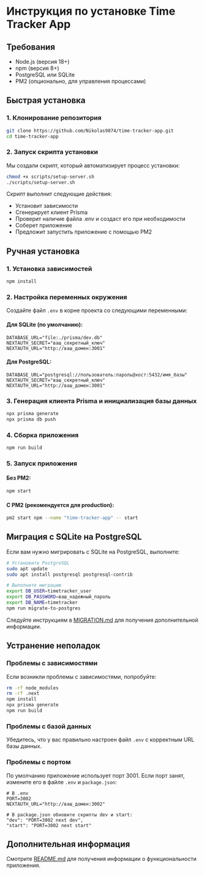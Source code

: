 # Инструкция по установке Time Tracker App

## Требования
- Node.js (версия 18+)
- npm (версия 8+)
- PostgreSQL или SQLite
- PM2 (опционально, для управления процессами)

## Быстрая установка

### 1. Клонирование репозитория
```bash
git clone https://github.com/Nikolas9874/time-tracker-app.git
cd time-tracker-app
```

### 2. Запуск скрипта установки
Мы создали скрипт, который автоматизирует процесс установки:
```bash
chmod +x scripts/setup-server.sh
./scripts/setup-server.sh
```

Скрипт выполнит следующие действия:
- Установит зависимости
- Сгенерирует клиент Prisma
- Проверит наличие файла .env и создаст его при необходимости
- Соберет приложение
- Предложит запустить приложение с помощью PM2

## Ручная установка

### 1. Установка зависимостей
```bash
npm install
```

### 2. Настройка переменных окружения
Создайте файл `.env` в корне проекта со следующими переменными:

#### Для SQLite (по умолчанию):
```
DATABASE_URL="file:./prisma/dev.db"
NEXTAUTH_SECRET="ваш_секретный_ключ"
NEXTAUTH_URL="http://ваш_домен:3001"
```

#### Для PostgreSQL:
```
DATABASE_URL="postgresql://пользователь:пароль@хост:5432/имя_базы"
NEXTAUTH_SECRET="ваш_секретный_ключ"
NEXTAUTH_URL="http://ваш_домен:3001"
```

### 3. Генерация клиента Prisma и инициализация базы данных
```bash
npx prisma generate
npx prisma db push
```

### 4. Сборка приложения
```bash
npm run build
```

### 5. Запуск приложения
#### Без PM2:
```bash
npm start
```

#### С PM2 (рекомендуется для production):
```bash
pm2 start npm --name "time-tracker-app" -- start
```

## Миграция с SQLite на PostgreSQL

Если вам нужно мигрировать с SQLite на PostgreSQL, выполните:

```bash
# Установите PostgreSQL
sudo apt update
sudo apt install postgresql postgresql-contrib

# Выполните миграцию
export DB_USER=timetracker_user
export DB_PASSWORD=ваш_надежный_пароль
export DB_NAME=timetracker
npm run migrate-to-postgres
```

Следуйте инструкциям в [MIGRATION.md](MIGRATION.md) для получения дополнительной информации.

## Устранение неполадок

### Проблемы с зависимостями
Если возникли проблемы с зависимостями, попробуйте:
```bash
rm -rf node_modules
rm -rf .next
npm install
npx prisma generate
npm run build
```

### Проблемы с базой данных
Убедитесь, что у вас правильно настроен файл `.env` с корректным URL базы данных.

### Проблемы с портом
По умолчанию приложение использует порт 3001. Если порт занят, измените его в файле `.env` и `package.json`:
```
# В .env
PORT=3002
NEXTAUTH_URL="http://ваш_домен:3002"

# В package.json обновите скрипты dev и start:
"dev": "PORT=3002 next dev",
"start": "PORT=3002 next start"
```

## Дополнительная информация
Смотрите [README.md](README.md) для получения информации о функциональности приложения. 